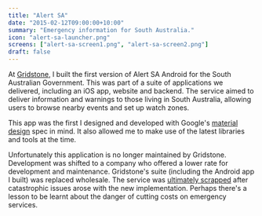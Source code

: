 ```yaml
---
title: "Alert SA"
date: "2015-02-12T09:00:00+10:00"
summary: "Emergency information for South Australia."
icon: "alert-sa-launcher.png"
screens: ["alert-sa-screen1.png", "alert-sa-screen2.png"]
draft: false
---
```


At [Gridstone](https://gridstone.com.au), I built the first version of Alert SA Android for the South Australian Government. This was part of a suite of applications we delivered, including an iOS app, website and backend. The service aimed to deliver information and warnings to those living in South Australia, allowing users to browse nearby events and set up watch zones.

This app was the first I designed and developed with Google's [material design](https://design.google.com/) spec in mind. It also allowed me to make use of the latest libraries and tools at the time.

Unfortunately this application is no longer maintained by Gridstone. Development was shifted to a company who offered a lower rate for development and maintenance. Gridstone's suite (including the Android app I built) was replaced wholesale. The service was [ultimately scrapped](https://www.abc.net.au/news/2018-01-08/alert-sa-app-scrapped-after-failing-during-serious-bushfire/9310520) after catastrophic issues arose with the new implementation. Perhaps there's a lesson to be learnt about the danger of cutting costs on emergency services.
